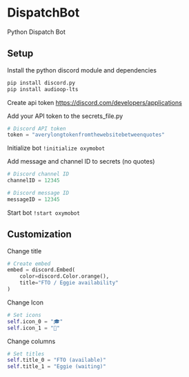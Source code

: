 # DispatchBot
Python Dispatch Bot

## Setup

Install the python discord module and dependencies

```bash
pip install discord.py
pip install audioop-lts
```

Create api token
https://discord.com/developers/applications

Add your API token to the secrets_file.py
```python
# Discord API token
token = "averylongtokenfromthewebsitebetweenquotes"
```

Initialize bot
`!initialize oxymobot`

Add message and channel ID to secrets (no quotes)
```python
# Discord channel ID
channelID = 12345

# Discord message ID
messageID = 12345
```

Start bot
`!start oxymobot`

## Customization

Change title
```python
# Create embed
embed = discord.Embed(
    color=discord.Color.orange(),
    title="FTO / Eggie availability"
)    
```

Change Icon
```python
# Set icons
self.icon_0 = "🎓"
self.icon_1 = "🐣"
```

Change columns
```python
# Set titles
self.title_0 = "FTO (available)"
self.title_1 = "Eggie (waiting)"
```
